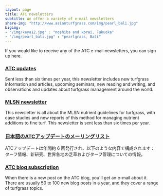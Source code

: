 ```yaml
---
layout: page
title: ATC newsletters
subtitle: We offer a variety of e-mail newsletters
share-img: "http://www.asianturfgrass.com/img/pearl_bali.jpg"
bigimg: 
- "/img/keya12.jpg" : "noshiba and korai, Fukuoka"
- "/img/pearl_bali.jpg" : "pearlgrass, Bali"
---
```


If you would like to receive any of the ATC e-mail newsletters, you can sign up here.

### [ATC updates](http://www.subscribepage.com/atcupdate)

Sent less than six times per year, this newsletter includes new turfgrass information and articles, upcoming seminars, new reading and writing, and observations and updates about turfgrass management around the world.

### [MLSN newsletter](http://www.subscribepage.com/mlsn)

This newsletter is all about the MLSN nutrient guidelines for turfgrass, with case studies and new reports of this method for managing nutrient additions to fine turf. This newsletter is sent less than six times per year.

### [日本語のATCアップデートのメーリングリスト](http://www.subscribepage.com/atcupdate_jp)

ATCアップデートは年間約 6 回発行され、以下のような内容で構成されます：ターフ情報、新研究、世界各地の芝草およびターフ管理についての情報。 

### [ATC blog subscription](http://www.subscribepage.com/atc_blog_email)

When there is a new post on the ATC blog, you'll get an e-mail about it. There are usually 50 to 100 new blog posts in a year, and they cover a range of turfgrass topics.




